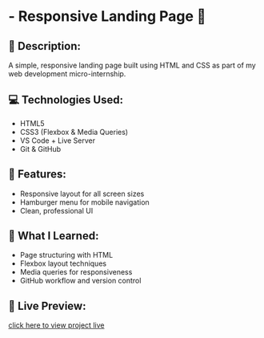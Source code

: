 # - Responsive Landing Page 🚀

## 📌 Description:
A simple, responsive landing page built using HTML and CSS as part of my web development micro-internship.

## 💻 Technologies Used:
- HTML5
- CSS3 (Flexbox & Media Queries)
- VS Code + Live Server
- Git & GitHub

## 📱 Features:
- Responsive layout for all screen sizes
- Hamburger menu for mobile navigation
- Clean, professional UI

## 🧠 What I Learned:
- Page structuring with HTML
- Flexbox layout techniques
- Media queries for responsiveness
- GitHub workflow and version control

## 🔗 Live Preview:
[click here to view project live](https://aarjav-jain151.github.io/responsive-landing-pageT1/)

